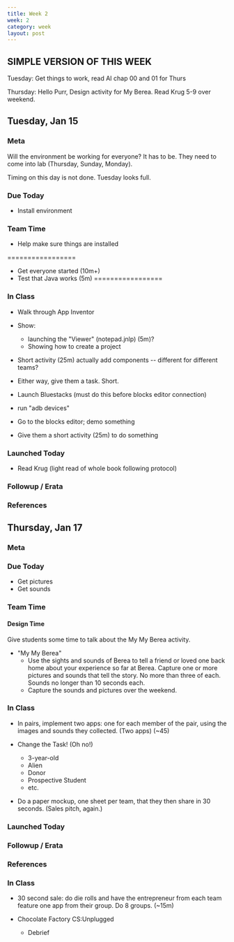 ```yaml
---
title: Week 2 
week: 2
category: week
layout: post
---
```


##  SIMPLE VERSION OF THIS WEEK

Tuesday: Get things to work, read AI chap 00 and 01 for Thurs

Thursday: Hello Purr, Design activity for My Berea. Read Krug 5-9 over weekend.

## Tuesday, Jan 15

### Meta

Will the environment be working for everyone? It has to be. They need to come into lab (Thursday, Sunday, Monday). 

Timing on this day is not done. Tuesday looks full.

### Due Today

* Install environment


### Team Time

* Help make sure things are installed

=================
- Get everyone started (10m+)
- Test that Java works (5m)
=================

### In Class

* Walk through App Inventor
- Show: 
    - launching the "Viewer" (notepad.jnlp) (5m)?
    - Showing how to create a project 

- Short activity (25m) actually add components -- different for different teams?
- Either way, give them a task. Short.
  
- Launch Bluestacks (must do this before blocks editor connection)
- run "adb devices"

- Go to the blocks editor; demo something

- Give them a short activity (25m) to do something
  


### Launched Today

* Read Krug (light read of whole book following protocol)

### Followup / Erata

### References


<!-- # # # # # # # # # # # # # # # # # # # # # # # # # # # -->

## Thursday, Jan 17

### Meta

### Due Today
* Get pictures
* Get sounds
### Team Time


#### Design Time

Give students some time to talk about the My My Berea activity.

* "My My Berea"
  * Use the sights and sounds of Berea to tell a friend or loved one back home about your experience so far at Berea. Capture one or more pictures and sounds that tell the story. No more than three of each. Sounds no longer than 10 seconds each.
  * Capture the sounds and pictures over the weekend.


### In Class

* In pairs, implement two apps: one for each member of the pair, using the images and sounds they collected. (Two apps) (~45)

* Change the Task! (Oh no!)
  * 3-year-old
  * Alien
  * Donor
  * Prospective Student
  * etc.
 
* Do a paper mockup, one sheet per team, that they then share in 30 seconds. (Sales pitch, again.)
### Launched Today

### Followup / Erata

### References


<!-- # # # # # # # # # # # # # # # # # # # # # # # # # # # -->



### In Class

* 30 second sale: do die rolls and have the entrepreneur from each team feature one app from their group. Do 8 groups. (~15m)

* Chocolate Factory CS:Unplugged
  * Debrief

